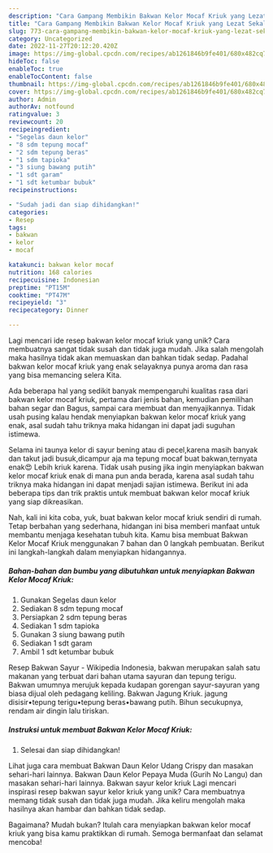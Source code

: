 ```yaml
---
description: "Cara Gampang Membikin Bakwan Kelor Mocaf Kriuk yang Lezat Sekali"
title: "Cara Gampang Membikin Bakwan Kelor Mocaf Kriuk yang Lezat Sekali"
slug: 773-cara-gampang-membikin-bakwan-kelor-mocaf-kriuk-yang-lezat-sekali
category: Uncategorized
date: 2022-11-27T20:12:20.420Z
image: https://img-global.cpcdn.com/recipes/ab1261846b9fe401/680x482cq70/bakwan-kelor-mocaf-kriuk-foto-resep-utama.jpg
hideToc: false
enableToc: true
enableTocContent: false
thumbnail: https://img-global.cpcdn.com/recipes/ab1261846b9fe401/680x482cq70/bakwan-kelor-mocaf-kriuk-foto-resep-utama.jpg
cover: https://img-global.cpcdn.com/recipes/ab1261846b9fe401/680x482cq70/bakwan-kelor-mocaf-kriuk-foto-resep-utama.jpg
author: Admin
authorAv: notfound
ratingvalue: 3
reviewcount: 20
recipeingredient:
- "Segelas daun kelor"
- "8 sdm tepung mocaf"
- "2 sdm tepung beras"
- "1 sdm tapioka"
- "3 siung bawang putih"
- "1 sdt garam"
- "1 sdt ketumbar bubuk"
recipeinstructions:

- "Sudah jadi dan siap dihidangkan!"
categories:
- Resep
tags:
- bakwan
- kelor
- mocaf

katakunci: bakwan kelor mocaf 
nutrition: 168 calories
recipecuisine: Indonesian
preptime: "PT15M"
cooktime: "PT47M"
recipeyield: "3"
recipecategory: Dinner

---
```





Lagi mencari ide resep bakwan kelor mocaf kriuk yang unik? Cara membuatnya sangat tidak susah dan tidak juga mudah. Jika salah mengolah maka hasilnya tidak akan memuaskan dan bahkan tidak sedap. Padahal bakwan kelor mocaf kriuk yang enak selayaknya punya aroma dan rasa yang bisa memancing selera Kita.





Ada beberapa hal yang sedikit banyak mempengaruhi kualitas rasa dari bakwan kelor mocaf kriuk, pertama dari jenis bahan, kemudian pemilihan bahan segar dan Bagus, sampai cara membuat dan menyajikannya. Tidak usah pusing kalau hendak menyiapkan bakwan kelor mocaf kriuk yang enak,      asal sudah tahu triknya maka hidangan ini dapat jadi suguhan istimewa.














Selama ini taunya kelor di sayur bening atau di pecel,karena masih banyak dan takut jadi busuk,dicampur aja ma tepung mocaf buat bakwan,ternyata enak😍 Lebih kriuk karena. Tidak usah pusing jika ingin menyiapkan bakwan kelor mocaf kriuk enak di mana pun anda berada, karena asal sudah tahu triknya maka hidangan ini dapat menjadi sajian istimewa. Berikut ini ada beberapa tips dan trik praktis untuk membuat bakwan kelor mocaf kriuk yang siap dikreasikan.






Nah, kali ini kita coba, yuk, buat bakwan kelor mocaf kriuk sendiri di rumah. Tetap berbahan yang sederhana, hidangan ini bisa memberi manfaat untuk membantu menjaga kesehatan tubuh kita. Kamu bisa membuat Bakwan Kelor Mocaf Kriuk menggunakan 7 bahan dan 0 langkah pembuatan. Berikut ini langkah-langkah dalam menyiapkan hidangannya.

<!--inarticleads1-->

##### Bahan-bahan dan bumbu yang dibutuhkan untuk menyiapkan Bakwan Kelor Mocaf Kriuk:

1. Gunakan Segelas daun kelor
1. Sediakan 8 sdm tepung mocaf
1. Persiapkan 2 sdm tepung beras
1. Sediakan 1 sdm tapioka
1. Gunakan 3 siung bawang putih
1. Sediakan 1 sdt garam
1. Ambil 1 sdt ketumbar bubuk


Resep Bakwan Sayur - Wikipedia Indonesia, bakwan merupakan salah satu makanan yang terbuat dari bahan utama sayuran dan tepung terigu. Bakwan umumnya merujuk kepada kudapan gorengan sayur-sayuran yang biasa dijual oleh pedagang keliling. Bakwan Jagung Kriuk. jagung disisir•tepung terigu•tepung beras•bawang putih. Bihun secukupnya, rendam air dingin lalu tiriskan. 

<!--inarticleads2-->

##### Instruksi untuk membuat Bakwan Kelor Mocaf Kriuk:


1. Selesai dan siap dihidangkan!

Lihat juga cara membuat Bakwan Daun Kelor Udang Crispy dan masakan sehari-hari lainnya. Bakwan Daun Kelor Pepaya Muda (Gurih No Langu) dan masakan sehari-hari lainnya. Bakwan sayur kelor kriuk Lagi mencari inspirasi resep bakwan sayur kelor kriuk yang unik? Cara membuatnya memang tidak susah dan tidak juga mudah. Jika keliru mengolah maka hasilnya akan hambar dan bahkan tidak sedap. 

Bagaimana? Mudah bukan? Itulah cara menyiapkan bakwan kelor mocaf kriuk yang bisa kamu praktikkan di rumah. Semoga bermanfaat dan selamat mencoba!
